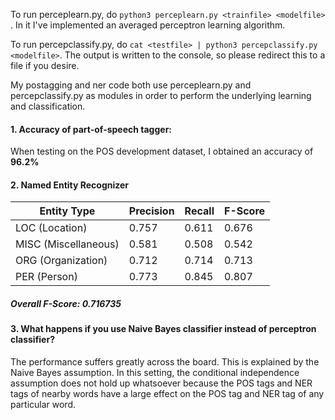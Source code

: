To run perceplearn.py, do `python3 perceplearn.py <trainfile> <modelfile>` . In it I've implemented an averaged perceptron learning algorithm.

To run percepclassify.py, do `cat <testfile> | python3 percepclassify.py <modelfile>`. The output is written to the console, so please redirect this to a file if you desire.

My postagging and ner code both use perceplearn.py and percepclassify.py as modules in order to perform the underlying learning and classification.

#### 1. Accuracy of part-of-speech tagger:
When testing on the POS development dataset, I obtained an accuracy of **96.2%**

#### 2. Named Entity Recognizer

| Entity Type          | Precision | Recall | F-Score |
| -----------          | --------- | ------ | ------- |
| LOC (Location)       |     0.757 |  0.611 |   0.676 |
| MISC (Miscellaneous) |     0.581 |  0.508 |   0.542 |
| ORG (Organization)   |     0.712 |  0.714 |   0.713 |
| PER (Person)         |     0.773 |  0.845 |   0.807 |

##### Overall F-Score: 0.716735

#### 3. What happens if you use Naive Bayes classifier instead of perceptron classifier?
The performance suffers greatly across the board. This is explained by the Naive Bayes assumption. In this setting, the conditional independence assumption does not hold up whatsoever because the POS tags and NER tags of nearby words have a large effect on the POS tag and NER tag of any particular word.
